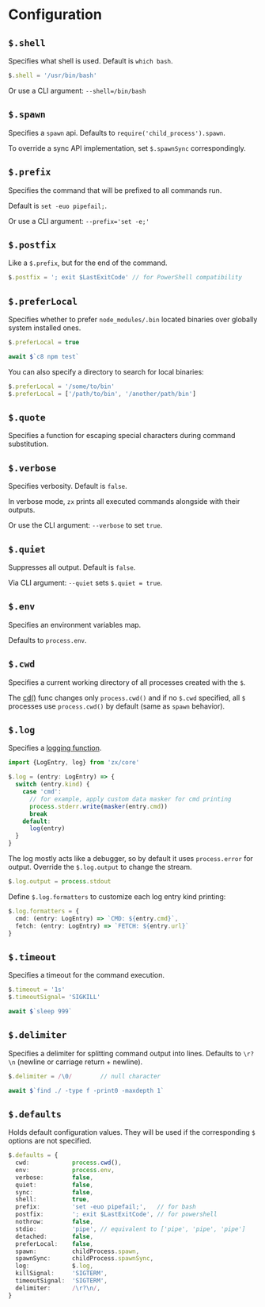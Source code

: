 # Configuration

## `$.shell`

Specifies what shell is used. Default is `which bash`.

```js
$.shell = '/usr/bin/bash'
```

Or use a CLI argument: `--shell=/bin/bash`

## `$.spawn`

Specifies a `spawn` api. Defaults to `require('child_process').spawn`.

To override a sync API implementation, set `$.spawnSync` correspondingly.

## `$.prefix`

Specifies the command that will be prefixed to all commands run.

Default is `set -euo pipefail;`.

Or use a CLI argument: `--prefix='set -e;'`

## `$.postfix`

Like a `$.prefix`, but for the end of the command.

```js
$.postfix = '; exit $LastExitCode' // for PowerShell compatibility
```

## `$.preferLocal`

Specifies whether to prefer `node_modules/.bin` located binaries over globally system installed ones.

```js
$.preferLocal = true

await $`c8 npm test`
```

You can also specify a directory to search for local binaries:

```js
$.preferLocal = '/some/to/bin'
$.preferLocal = ['/path/to/bin', '/another/path/bin']
```

## `$.quote`

Specifies a function for escaping special characters during
command substitution.

## `$.verbose`

Specifies verbosity. Default is `false`.

In verbose mode, `zx` prints all executed commands alongside with their
outputs.

Or use the CLI argument: `--verbose` to set `true`.

## `$.quiet`

Suppresses all output. Default is `false`.

Via CLI argument: `--quiet` sets `$.quiet = true`.

## `$.env`

Specifies an environment variables map.

Defaults to `process.env`.

## `$.cwd`

Specifies a current working directory of all processes created with the `$`.

The [cd()](#cd) func changes only `process.cwd()` and if no `$.cwd` specified,
all `$` processes use `process.cwd()` by default (same as `spawn` behavior).

## `$.log`

Specifies a [logging function](src/log.ts).

```ts
import {LogEntry, log} from 'zx/core'

$.log = (entry: LogEntry) => {
  switch (entry.kind) {
    case 'cmd':
      // for example, apply custom data masker for cmd printing
      process.stderr.write(masker(entry.cmd))
      break
    default:
      log(entry)
  }
}
```

The log mostly acts like a debugger, so by default it uses `process.error` for output.
Override the `$.log.output` to change the stream.

```ts
$.log.output = process.stdout
```

Define `$.log.formatters` to customize each log entry kind printing:

```ts
$.log.formatters = {
  cmd: (entry: LogEntry) => `CMD: ${entry.cmd}`,
  fetch: (entry: LogEntry) => `FETCH: ${entry.url}`
}
```

## `$.timeout`

Specifies a timeout for the command execution.

```js
$.timeout = '1s'
$.timeoutSignal= 'SIGKILL'

await $`sleep 999`
```

## `$.delimiter`
Specifies a delimiter for splitting command output into lines.
Defaults to `\r?\n` (newline or carriage return + newline).

```js
$.delimiter = /\0/        // null character

await $`find ./ -type f -print0 -maxdepth 1`
```

## `$.defaults`

Holds default configuration values. They will be used if the corresponding
`$` options are not specified.

```ts
$.defaults = {
  cwd:            process.cwd(),
  env:            process.env,
  verbose:        false,
  quiet:          false,
  sync:           false,
  shell:          true,
  prefix:         'set -euo pipefail;',   // for bash
  postfix:        '; exit $LastExitCode', // for powershell
  nothrow:        false,
  stdio:          'pipe', // equivalent to ['pipe', 'pipe', 'pipe']
  detached:       false,
  preferLocal:    false,
  spawn:          childProcess.spawn,
  spawnSync:      childProcess.spawnSync,
  log:            $.log,
  killSignal:     'SIGTERM',
  timeoutSignal:  'SIGTERM',
  delimiter:      /\r?\n/,
}
```
